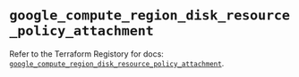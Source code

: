 # `google_compute_region_disk_resource_policy_attachment`

Refer to the Terraform Registory for docs: [`google_compute_region_disk_resource_policy_attachment`](https://www.terraform.io/docs/providers/google-beta/r/google_compute_region_disk_resource_policy_attachment).
